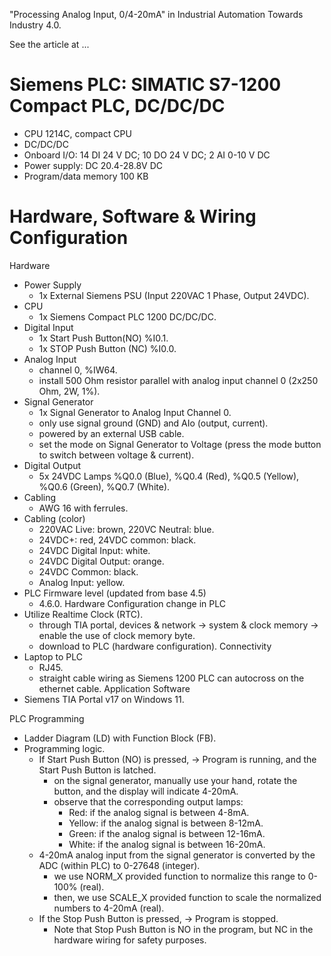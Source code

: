 "Processing Analog Input, 0/4-20mA" in Industrial Automation
Towards Industry 4.0. 

See the article at ...


Siemens PLC: SIMATIC S7-1200 Compact PLC, DC/DC/DC
===================================================

- CPU 1214C, compact CPU
- DC/DC/DC
- Onboard I/O: 14 DI 24 V DC; 10 DO 24 V DC; 2 AI 0-10 V DC
- Power supply: DC 20.4-28.8V DC
- Program/data memory 100 KB


Hardware, Software & Wiring Configuration
=========================================

Hardware
- Power Supply
  * 1x External Siemens PSU (Input 220VAC 1 Phase, Output 24VDC).
- CPU
  * 1x Siemens Compact PLC 1200 DC/DC/DC.
- Digital Input
  * 1x Start Push Button(NO) %I0.1.
  * 1x STOP Push Button (NC) %I0.0.
- Analog Input
  * channel 0, %IW64.
  * install 500 Ohm resistor parallel with analog input channel 0 (2x250 Ohm, 2W, 1%).
- Signal Generator
  * 1x Signal Generator to Analog Input Channel 0.
  * only use signal ground (GND) and AIo (output, current).
  * powered by an external USB cable.
  * set the mode on Signal Generator to Voltage (press the mode button to switch between voltage & current).
- Digital Output
  * 5x 24VDC Lamps %Q0.0 (Blue), %Q0.4 (Red), %Q0.5 (Yellow), %Q0.6 (Green), %Q0.7 (White).
- Cabling
  * AWG 16 with ferrules.
- Cabling (color)
  * 220VAC Live: brown, 220VC Neutral: blue.
  * 24VDC+: red, 24VDC common: black.
  * 24VDC Digital Input: white.
  * 24VDC Digital Output: orange.
  * 24VDC Common: black.
  * Analog Input: yellow.
- PLC Firmware level (updated from base 4.5)
  * 4.6.0.
Hardware Configuration change in PLC
- Utilize Realtime Clock (RTC).
  * through TIA portal, devices & network -> system & clock memory -> enable the use of clock memory byte.
  * download to PLC (hardware configuration).
Connectivity
- Laptop to PLC
  * RJ45.
  * straight cable wiring as Siemens 1200 PLC can autocross on the ethernet cable.
Application Software
- Siemens TIA Portal v17 on Windows 11.


PLC Programming
- Ladder Diagram (LD) with Function Block (FB).
- Programming logic.
  * If Start Push Button (NO) is pressed, -> Program is running, and the Start Push Button is latched.
    - on the signal generator, manually use your hand, rotate the button, and the display will indicate 4-20mA.
    - observe that the corresponding output lamps:
      * Red: if the analog signal is between 4-8mA.
      * Yellow: if the analog signal is between 8-12mA.
      * Green: if the analog signal is between 12-16mA.
      * White: if the analog signal is between 16-20mA.
  * 4-20mA analog input from the signal generator is converted by the ADC (within PLC) to 0-27648 (integer).
    - we use NORM_X provided function to normalize this range to 0-100% (real).
    - then, we use SCALE_X provided function to scale the normalized numbers to 4-20mA (real).
  * If the Stop Push Button is pressed, -> Program is stopped.
    - Note that Stop Push Button is NO in the program, but NC in the hardware wiring for safety purposes.
